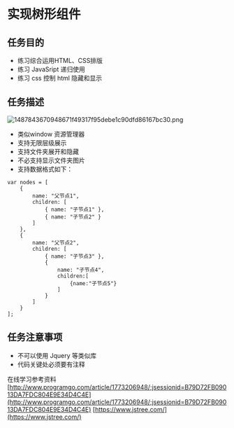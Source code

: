# 实现树形组件

## 任务目的
* 练习综合运用HTML、CSS排版
* 练习 JavaSript 递归使用
* 练习 css 控制 html 隐藏和显示

## 任务描述
![1487843670948671f49317f95debe1c90dfd86167bc30.png](https://ooo.0o0.ooo/2017/04/24/58fd80d9b009b.png)
* 类似window 资源管理器
* 支持无限层级展示
* 支持文件夹展开和隐藏
* 不必支持显示文件夹图片
* 支持数据格式如下：
```
var nodes = [ 
    {
        name: "父节点1", 
        children: [ 
            { name: "子节点1" }, 
            { name: "子节点2" } 
        ]
    }, 
    {
        name: "父节点2", 
        children: [ 
            { name: "子节点3" }, 
            { 
                name: "子节点4", 
                children:[ 
                    {name:"子节点5"}
                ]
            } 
        ]
    } 
];
```

## 任务注意事项
* 不可以使用 Jquery 等类似库
* 代码关键处必须要有注释

在线学习参考资料
[http://www.programgo.com/article/1773206948/;jsessionid=B79D72FB09013DA7FDC804E9E34D4C4E](http://www.programgo.com/article/1773206948/;jsessionid=B79D72FB09013DA7FDC804E9E34D4C4E)
[https://www.jstree.com/](https://www.jstree.com/)